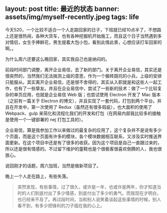 
layout: post
title: 最近的状态
banner: assets/img/myself-recently.jpeg
tags: life
---

今天520，一个比较不适合一个人走路回家的日子，下班就已经10点半了，不想路上还是很热闹，各种大货车，也有各种挖掘机开始施工，而且这个日子当然遇到多对情侣，女生手捧鲜花，男生提着大包小包，看到此情此景，心想应该打车回家的啊。。

为什么周六还要这么晚回家，其实我自己也是纳闷的。

前段时间部门调整，离开企业易信，去了新的部门。关于离开企业易信，其实还是很突然的，当然我们无法揣测上级的意思，作为一个搬砖跳坑的小兵，上级的安排只能服从。其实离开企业易信，还是很不舍得的，其实从入职就是和这些人一起工作，也有了一些挚友。并且在企业易信中，尝试了一些新的技术：做了一个比较复杂的单页应用，也就是企业易信 Web 版；也尝试使用 Electron 开发了 Mac 版本（之前有一篇关于 Electron 的博文），并且实现了一套代码，打包到两个平台。并且在开发中，第一次使用了 Redux（虽然还有很多瑕疵），也大面积的使用了 Webpack、gulp 来简化和流程化我们的开发和打包（在网易内部我比较多的接触是使用一个一键部署的 nej 打包工具的）。

企业易信，算是我参加工作以来做过的最复杂的应用了，这个复杂并不是说有多少个页面，而是这个页面有许多的模块，各个模块数据相互联系，又涉及实时推送界面更新。在这个项目中还是有了很多的收获。因为这个项目是自己一直跟过来的，所以还是很有情感的。不过留下维护的童鞋也是个很极客很喜欢倒腾的人，我也很放心。

说回刚才的话题，周六加班，当然是做新项目了。

晚上一个人走在路上，有些失落。

> 突然发现，有些事情，过了很久，或许是一年，也或许是两年，你才知道当时的人们到底付出了多少情感，到底付出了多少的勇气。而我现在才明白，也已经来不及了。再过段时间，当和别人说笑着谈起这些事情的时候，别人看不到，有多少把锋利的刀子插在我的心上。



